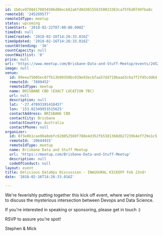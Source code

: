 ```yaml
---
id: 1b8ce97884170854506d86ecb62a6fd0d301556350023363ca75f6d0749fba8c
remoteId: '245269577'
remoteIdType: meetup
status: upcoming
timeStart: '2018-02-22T07:00:00.000Z'
timeEnd: null
timeCreated: '2018-02-16T14:26:33.016Z'
timeUpdated: '2018-02-16T14:26:33.016Z'
countAttending: '16'
countCapacity: null
countWaitlist: '0'
price: null
url: 'https://www.meetup.com/Brisbane-Data-and-Stuff-Meetup/events/245269577/'
image: null
venue:
  id: 09eea75005ec07fb13b99350bc039e93ecbfaa57dd719baad3c6a7f2fd5cdd64
  remoteId: '7809452'
  remoteIdType: meetup
  name: BRISBANE CBD (EXACT LOCATION TBC)
  url: null
  description: null
  lat: '-27.47093391418457'
  lon: '153.02349853515625'
  contactAddress: BRISBANE CBD
  contactCity: Brisbane
  contactCountry: Australia
  contactPhone: null
organizer:
  id: 073e0b1cae90a0ebfc628052569f780e4d352fb5381360d627239b4ef729e1c5
  remoteId: '20644915'
  remoteIdType: meetup
  name: Brisbane Data and Stuff Meetup
  url: 'https://meetup.com/Brisbane-Data-and-Stuff-Meetup'
  description: null
  codeOfConduct: null
layout: event
title: Delicious DataOps Discussion - INAUGURAL KICKOFF Feb 22nd!
date: '2018-02-16T14:26:33.016Z'

---
```

<p>We're feverishly putting together this kick off event, where we're planning to discuss the mysterious intersection between Devops and Data Science.</p> <p>If you're interested in speaking or sponsoring, please get in touch :)</p> <p>RSVP to assure you're spot!</p> <p>Stephen &amp; Mick</p>
